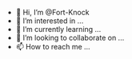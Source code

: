 - 👋 Hi, I’m @Fort-Knock
- 👀 I’m interested in ...
- 🌱 I’m currently learning ...
- 💞️ I’m looking to collaborate on ...
- 📫 How to reach me ...

<!---
Fort-Knock/Fort-Knock is a ✨ special ✨ repository because its `README.md` (this file) appears on your GitHub profile.
You can click the Preview link to take a look at your changes.
--->
